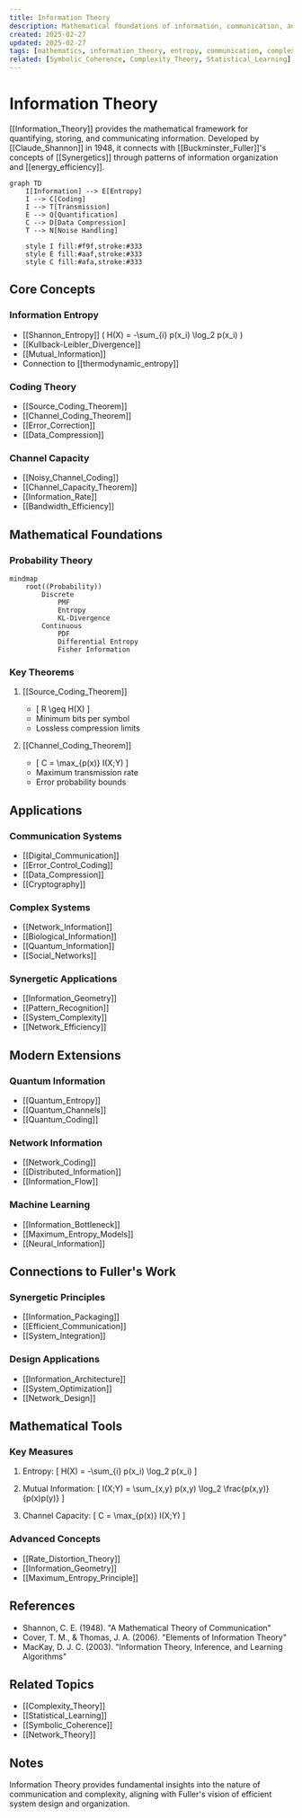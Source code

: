 ```yaml
---
title: Information Theory
description: Mathematical foundations of information, communication, and entropy
created: 2025-02-27
updated: 2025-02-27
tags: [mathematics, information_theory, entropy, communication, complexity]
related: [Symbolic_Coherence, Complexity_Theory, Statistical_Learning]
---
```


# Information Theory

[[Information_Theory]] provides the mathematical framework for quantifying, storing, and communicating information. Developed by [[Claude_Shannon]] in 1948, it connects with [[Buckminster_Fuller]]'s concepts of [[Synergetics]] through patterns of information organization and [[energy_efficiency]].

```mermaid
graph TD
    I[Information] --> E[Entropy]
    I --> C[Coding]
    I --> T[Transmission]
    E --> Q[Quantification]
    C --> D[Data Compression]
    T --> N[Noise Handling]
    
    style I fill:#f9f,stroke:#333
    style E fill:#aaf,stroke:#333
    style C fill:#afa,stroke:#333
```

## Core Concepts

### Information Entropy
- [[Shannon_Entropy]] \( H(X) = -\sum_{i} p(x_i) \log_2 p(x_i) \)
- [[Kullback-Leibler_Divergence]]
- [[Mutual_Information]]
- Connection to [[thermodynamic_entropy]]

### Coding Theory
- [[Source_Coding_Theorem]]
- [[Channel_Coding_Theorem]]
- [[Error_Correction]]
- [[Data_Compression]]

### Channel Capacity
- [[Noisy_Channel_Coding]]
- [[Channel_Capacity_Theorem]]
- [[Information_Rate]]
- [[Bandwidth_Efficiency]]

## Mathematical Foundations

### Probability Theory
```mermaid
mindmap
    root((Probability))
        Discrete
            PMF
            Entropy
            KL-Divergence
        Continuous
            PDF
            Differential Entropy
            Fisher Information
```

### Key Theorems
1. [[Source_Coding_Theorem]]
   - \[ R \geq H(X) \]
   - Minimum bits per symbol
   - Lossless compression limits

2. [[Channel_Coding_Theorem]]
   - \[ C = \max_{p(x)} I(X;Y) \]
   - Maximum transmission rate
   - Error probability bounds

## Applications

### Communication Systems
- [[Digital_Communication]]
- [[Error_Control_Coding]]
- [[Data_Compression]]
- [[Cryptography]]

### Complex Systems
- [[Network_Information]]
- [[Biological_Information]]
- [[Quantum_Information]]
- [[Social_Networks]]

### Synergetic Applications
- [[Information_Geometry]]
- [[Pattern_Recognition]]
- [[System_Complexity]]
- [[Network_Efficiency]]

## Modern Extensions

### Quantum Information
- [[Quantum_Entropy]]
- [[Quantum_Channels]]
- [[Quantum_Coding]]

### Network Information
- [[Network_Coding]]
- [[Distributed_Information]]
- [[Information_Flow]]

### Machine Learning
- [[Information_Bottleneck]]
- [[Maximum_Entropy_Models]]
- [[Neural_Information]]

## Connections to Fuller's Work

### Synergetic Principles
- [[Information_Packaging]]
- [[Efficient_Communication]]
- [[System_Integration]]

### Design Applications
- [[Information_Architecture]]
- [[System_Optimization]]
- [[Network_Design]]

## Mathematical Tools

### Key Measures
1. Entropy:
   \[ H(X) = -\sum_{i} p(x_i) \log_2 p(x_i) \]

2. Mutual Information:
   \[ I(X;Y) = \sum_{x,y} p(x,y) \log_2 \frac{p(x,y)}{p(x)p(y)} \]

3. Channel Capacity:
   \[ C = \max_{p(x)} I(X;Y) \]

### Advanced Concepts
- [[Rate_Distortion_Theory]]
- [[Information_Geometry]]
- [[Maximum_Entropy_Principle]]

## References
- Shannon, C. E. (1948). "A Mathematical Theory of Communication"
- Cover, T. M., & Thomas, J. A. (2006). "Elements of Information Theory"
- MacKay, D. J. C. (2003). "Information Theory, Inference, and Learning Algorithms"

## Related Topics
- [[Complexity_Theory]]
- [[Statistical_Learning]]
- [[Symbolic_Coherence]]
- [[Network_Theory]]

## Notes
Information Theory provides fundamental insights into the nature of communication and complexity, aligning with Fuller's vision of efficient system design and organization. 